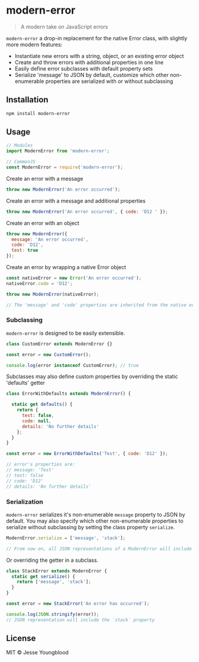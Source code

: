 # modern-error

> A modern take on JavaScript errors

`modern-error` a drop-in replacement for the native Error class, with slightly more modern features:

- Instantiate new errors with a string, object, or an existing error object
- Create and throw errors with additional properties in one line
- Easily define error subclasses with default property sets
- Serialize 'message' to JSON by default, customize which other non-enumerable properties are serialized with or without subclassing

## Installation

```bash
npm install modern-error
```

## Usage

```javascript
// Modules
import ModernError from 'modern-error';

// CommonJS
const ModernError = require('modern-error');
```

Create an error with a message

```javascript
throw new ModernError('An error occurred');
```

Create an error with a message and additional properties

```javascript
throw new ModernError('An error occurred', { code: 'D12 ' });
```

Create an error with an object

```javascript
throw new ModernError({
  message: 'An error occurred',
  code: 'D12',
  test: true
});
```

Create an error by wrapping a native Error object

```javascript
const nativeError = new Error('An error occurred');
nativeError.code = 'D12';

throw new ModernError(nativeError);

// The 'message' and 'code' properties are inherited from the native error object
```

### Subclassing

`modern-error` is designed to be easily extensible.

```javascript
class CustomError extends ModernError {}

const error = new CustomError();

console.log(error instanceof CustomError); // true
```

Subclasses may also define custom properties by overriding the static 'defaults' getter

```javascript
class ErrorWithDefaults extends ModernError() {

  static get defaults() {
    return {
      test: false,
      code: null,
      details: 'No further details'
    };
  }
}

const error = new ErrorWithDefaults('Test', { code: 'D12' });

// error's properties are:
// message: 'Test'
// test: false
// code: 'D12'
// details: 'No further details'
```

### Serialization

`modern-error` serializes it's non-enumerable `message` property to JSON by default. You may also specify which other non-enumerable properties to serialize without subclassing by setting the class property `serialize`.

```javascript
ModernError.serialize = ['message', 'stack'];

// From now on, all JSON representations of a ModernError will include the `stack` property
```

Or overriding the getter in a subclass.

```javascript
class StackError extends ModernError {
  static get serialize() {
    return ['message', 'stack'];
  }
}

const error = new StackError('An error has occurred');

console.log(JSON.stringify(error));
// JSON representation will include the `stack` property
```

## License

MIT © Jesse Youngblood
